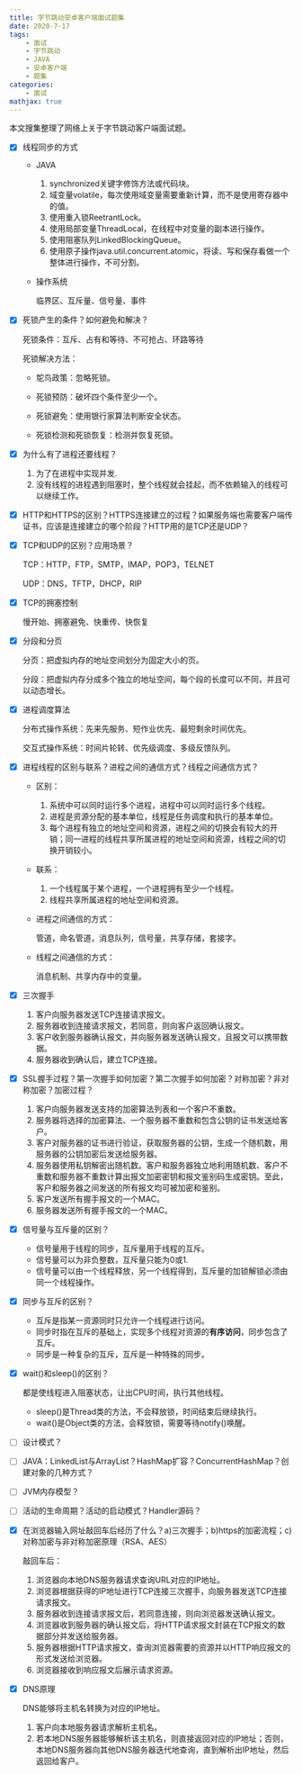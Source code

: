 ```yaml
---
title: 字节跳动安卓客户端面试题集
date: 2020-7-17
tags: 
	- 面试
	- 字节跳动
	- JAVA
	- 安卓客户端
	- 题集
categories:
	- 面试
mathjax: true
---
```


本文搜集整理了网络上关于字节跳动客户端面试题。

<!--more-->

- [x] 线程同步的方式

  - JAVA

    1. synchronized关键字修饰方法或代码块。
    2. 域变量volatile，每次使用域变量需要重新计算，而不是使用寄存器中的值。
    3. 使用重入锁ReetrantLock。
    4. 使用局部变量ThreadLocal，在线程中对变量的副本进行操作。
    5. 使用阻塞队列LinkedBlockingQueue。
    6. 使用原子操作java.util.concurrent.atomic，将读、写和保存看做一个整体进行操作，不可分割。

  - 操作系统

    临界区、互斥量、信号量、事件

- [x] 死锁产生的条件？如何避免和解决？

  死锁条件：互斥、占有和等待、不可抢占、环路等待

  死锁解决方法：

  - 鸵鸟政策：忽略死锁。

  - 死锁预防：破坏四个条件至少一个。
  - 死锁避免：使用银行家算法判断安全状态。
  - 死锁检测和死锁恢复：检测并恢复死锁。

- [x] 为什么有了进程还要线程？

  1. 为了在进程中实现并发.
  2. 没有线程的进程遇到阻塞时，整个线程就会挂起，而不依赖输入的线程可以继续工作。

- [x] HTTP和HTTPS的区别？HTTPS连接建立的过程？如果服务端也需要客户端传证书，应该是连接建立的哪个阶段？HTTP用的是TCP还是UDP？

- [x] TCP和UDP的区别？应用场景？

  TCP：HTTP，FTP，SMTP，IMAP，POP3，TELNET

  UDP：DNS，TFTP，DHCP，RIP

- [x] TCP的拥塞控制

  慢开始、拥塞避免、快重传、快恢复

- [x] 分段和分页

  分页：把虚拟内存的地址空间划分为固定大小的页。

  分段：把虚拟内存分成多个独立的地址空间，每个段的长度可以不同，并且可以动态增长。

- [x] 进程调度算法

  分布式操作系统：先来先服务、短作业优先、最短剩余时间优先。

  交互式操作系统：时间片轮转、优先级调度、多级反馈队列。

- [x] 进程线程的区别与联系？进程之间的通信方式？线程之间通信方式？

  - 区别：

    1. 系统中可以同时运行多个进程，进程中可以同时运行多个线程。
    2. 进程是资源分配的基本单位，线程是任务调度和执行的基本单位。
    3. 每个进程有独立的地址空间和资源，进程之间的切换会有较大的开销；同一进程的线程共享所属进程的地址空间和资源，线程之间的切换开销较小。

  - 联系：

    1. 一个线程属于某个进程，一个进程拥有至少一个线程。
    2. 线程共享所属进程的地址空间和资源。

  - 进程之间通信的方式：

    管道，命名管道，消息队列，信号量，共享存储，套接字。

  - 线程之间通信的方式：

    消息机制、共享内存中的变量。

- [x] 三次握手

  1. 客户向服务器发送TCP连接请求报文。
  2. 服务器收到连接请求报文，若同意，则向客户返回确认报文。
  3. 客户收到服务器确认报文，并向服务器发送确认报文，且报文可以携带数据。
  4. 服务器收到确认后，建立TCP连接。

- [x] SSL握手过程？第一次握手如何加密？第二次握手如何加密？对称加密？非对称加密？加密过程？

  1. 客户向服务器发送支持的加密算法列表和一个客户不重数。
  2. 服务器将选择的加密算法、一个服务器不重数和包含公钥的证书发送给客户。
  3. 客户对服务器的证书进行验证，获取服务器的公钥，生成一个随机数，用服务器的公钥加密后发送给服务器。
  4. 服务器使用私钥解密出随机数。客户和服务器独立地利用随机数、客户不重数和服务器不重数计算出报文加密密钥和报文鉴别码生成密钥。至此，客户和服务器之间发送的所有报文均可被加密和鉴别。
  5. 客户发送所有握手报文的一个MAC。
  6. 服务器发送所有握手报文的一个MAC。

- [x] 信号量与互斥量的区别？

  - 信号量用于线程的同步，互斥量用于线程的互斥。
  - 信号量可以为非负整数，互斥量只能为0或1.
  - 信号量可以由一个线程释放，另一个线程得到，互斥量的加锁解锁必须由同一个线程操作。

- [x] 同步与互斥的区别？

  - 互斥是指某一资源同时只允许一个线程进行访问。
  - 同步时指在互斥的基础上，实现多个线程对资源的**有序访问**，同步包含了互斥。
  - 同步是一种复杂的互斥，互斥是一种特殊的同步。

- [x] wait()和sleep()的区别？

  都是使线程进入阻塞状态，让出CPU时间，执行其他线程。

  - sleep()是Thread类的方法，不会释放锁，时间结束后继续执行。
  - wait()是Object类的方法，会释放锁，需要等待notify()唤醒。

- [ ] 设计模式？

- [ ] JAVA：LinkedList与ArrayList？HashMap扩容？ConcurrentHashMap？创建对象的几种方式？

- [ ] JVM内存模型？

- [ ] 活动的生命周期？活动的启动模式？Handler源码？

- [x] 在浏览器输入网址敲回车后经历了什么？a)三次握手；b)https的加密流程；c)对称加密与非对称加密原理（RSA、AES）

  敲回车后：

  1. 浏览器向本地DNS服务器请求查询URL对应的IP地址。
  2. 浏览器根据获得的IP地址进行TCP连接三次握手，向服务器发送TCP连接请求报文。
  3. 服务器收到连接请求报文后，若同意连接，则向浏览器发送确认报文。
  4. 浏览器收到服务器的确认报文后，将HTTP请求报文封装在TCP报文的数据部分并发送给服务器。
  5. 服务器根据HTTP请求报文，查询浏览器需要的资源并以HTTP响应报文的形式发送给浏览器。
  6. 浏览器接收到响应报文后展示请求资源。

- [x] DNS原理

  DNS能够将主机名转换为对应的IP地址。

  1. 客户向本地服务器请求解析主机名。
  2. 若本地DNS服务器能够解析该主机名，则直接返回对应的IP地址；否则，本地DNS服务器向其他DNS服务器迭代地查询，直到解析出IP地址，然后返回给客户。
